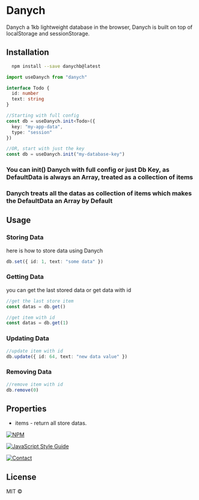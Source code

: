 # Danych 
Danych a 1kb lightweight database in the browser, Danych is built on top of localStorage and sessionStorage.

## Installation
```bash
  npm install --save danychb@latest
```

```typescript
import useDanych from "danych"

interface Todo {
  id: number
  text: string
}

//Starting with full config
const db = useDanych.init<Todo>({
  key: "my-app-data",
  type: "session"
})

//OR, start with just the key
const db = useDanych.init("my-database-key")
```
### You can init() Danych with full config or just Db Key, as DefaultData is always an Array, treated as a collection of items
### Danych treats all the datas as collection of items which makes the DefaultData an Array by Default

## Usage
### Storing Data 

here is how to store data using Danych

```typescript
db.set({ id: 1, text: "some data" })
```

### Getting Data

you can get the last stored data or get data with id
```typescript
//get the last store item
const datas = db.get()

//get item with id
const datas = db.get(1)
```

### Updating Data

```typescript
//update item with id
db.update({ id: 64, text: "new data value" })
```

### Removing Data

```typescript
//remove item with id
db.remove(0)
```

## Properties
- items - return all store datas.


[![NPM](https://img.shields.io/npm/v/danych.svg)](https://www.npmjs.com/package/danych) 

[![JavaScript Style Guide](https://img.shields.io/badge/code_style-standard-brightgreen.svg)](https://standardjs.com)

[![Contact](https://img.shields.io/badge/contact-@zediculz-blue.svg?style=flat&logo=twitter)](https://twitter.com/zediculz)

## License
MIT ©
